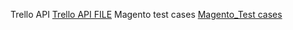 Trello API 
[Trello API FILE](https://docs.google.com/document/d/1GQtB9LxnFYA-plirGlTMCTOQxYfpNyyH_hocxQMBPt4/edit?usp=sharing)
Magento test cases
[Magento_Test cases](https://docs.google.com/spreadsheets/d/1x2DznUD4ApcHVkT45cGur5ZSjIcTMBkC-AuX6RSFMa8/edit?gid=2026802652#gid=2026802652)
